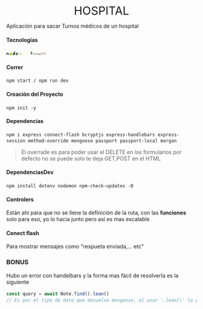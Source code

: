 <center style="font-size:30px;">HOSPITAL</center>

Aplicación para sacar Turnos médicos de un hospital

#### Tecnologías

<div class="iconos">
    <img src="nodejs.svg"  width="40px" style="padding-right: 20px;">
    <img src="mongodb.svg" width="40px" style="padding-right: 20px;">  
</div>



#### Correr

````
npm start / npm run dev
````

#### Creación del Proyecto

``````shell
npm init -y
``````

#### Dependencias

````shell
npm i express connect-flash bcryptjs express-handlebars express-session method-override mongoose passport passport-local morgan
````

> El overrade es para poder usar el DELETE en los formularios
> por defecto no se puede solo te deja GET,POST en el HTML

#### DependenciasDev

````shell
npm install dotenv nodemon npm-check-updates -D
````



#### Controlers

Están ahí para que no se llene la definición de la ruta, con las **funciones** solo para eso, yo lo hacia junto pero así es mas escalable

#### Conect flash
Para mostrar mensajes como "respueta enviada,... etc"



### BONUS

Hubo un error con handelbars y la forma mas fácil de resolverla es la siguiente

````javascript
const query = await Note.find().lean()
// Es por el tipo de dato que devuelve mongoose, al usar '.lean()' lo paso a formato JSON y ya no te sale WARNINGS en la consola
````